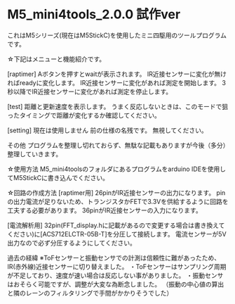 # M5_mini4tools_2.0.0 試作ver

これはM5シリーズ(現在はM5StickC)を使用したミニ四駆用のツールプログラムです。

☆下記はメニューと機能紹介です。

[raptimer]
Aボタンを押すとwaitが表示されます。
IR近接センサーに変化が無ければreadyに変化します。
IR近接センサーに変化があれば測定を開始します。
3秒以降でIR近接センサーに変化があれば測定を停止します。

[test]
距離と更新速度を表示します。
うまく反応しないときは、このモードで狙ったタイミングで距離が変化するか確認してください。

[setting]
現在は使用しません
前の仕様の名残です。
無視してください。

その他
プログラムを整理し切れておらず、無駄な記載もありますが今後（多分）整理していきます。

☆使用方法
M5_mini4toolsのフォルダにあるプログラムをarduino IDEを使用してM5StickCに書き込んでください。

☆回路の作成方法
[raptimer用]
26pinがIR近接センサーの出力になります。
pinの出力電流が足りないため、トランジスタかFETで3.3Vを供給するように回路を工夫する必要があります。
36pinがIR近接センサーの入力になります。

[電流解析用]
32pin(FFT_display.hに記載があるので変更する場合は書き換えてください)に[ACS712ELCTR-05B-T]を分圧して接続します。
電流センサーが5V出力なので必ず分圧するようにしてください。



過去の経緯
※ToFセンサーと振動センサでの計測は信頼性に難があったため、IR(赤外線)近接センサーに切り替えました。
・ToFセンサーはサンプリング周期が不足しており、速度が速い場合は反応しない事がありました。
・振動センサはおそらく可能ですが、調整が大変な為断念しました。
（振動の中心値の算出と隣のレーンのフィルタリングで手間がかかりそうでした）
